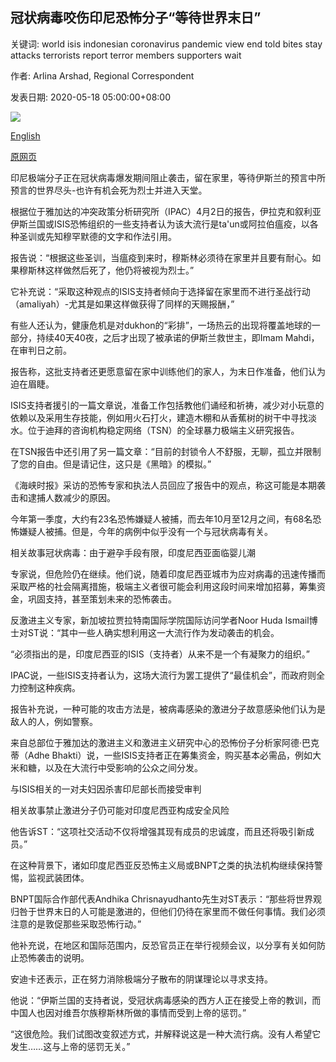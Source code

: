 ## 冠状病毒咬伤印尼恐怖分子“等待世界末日”

关键词: world isis indonesian coronavirus pandemic view end told bites stay attacks terrorists report terror members supporters wait

作者: Arlina Arshad, Regional Correspondent

发表日期: 2020-05-18 05:00:00+08:00

![](https://www.straitstimes.com/sites/default/files/styles/x_large/public/articles/2020/05/18/fhindonesiapolice18.jpg?itok=GiWt43OH)

[English](Indonesian%20terrorists%20%27wait%20for%20end%20of%20world%27%20as%20coronavirus%20bites.md)

[原网页](https://www.straitstimes.com/asia/indonesian-terrorists-wait-for-end-of-world-as-virus-bites)

印尼极端分子正在冠状病毒爆发期间阻止袭击，留在家里，等待伊斯兰的预言中所预言的世界尽头-也许有机会死为烈士并进入天堂。

根据位于雅加达的冲突政策分析研究所（IPAC）4月2日的报告，伊拉克和叙利亚伊斯兰国或ISIS恐怖组织的一些支持者认为该大流行是ta'un或阿拉伯瘟疫，以各种圣训或先知穆罕默德的文字和作法引用。

报告说：“根据这些圣训，当瘟疫到来时，穆斯林必须待在家里并且要有耐心。如果穆斯林这样做然后死了，他仍将被视为烈士。”

它补充说：“采取这种观点的ISIS支持者倾向于选择留在家里而不进行圣战行动（amaliyah）-尤其是如果这样做获得了同样的天赐报酬，”

有些人还认为，健康危机是对dukhon的“彩排”，一场热云的出现将覆盖地球的一部分，持续40天40夜，之后才出现了被承诺的伊斯兰救世主，即Imam Mahdi，在审判日之前。

报告称，这批支持者还更愿意留在家中训练他们的家人，为末日作准备，他们认为迫在眉睫。

ISIS支持者援引的一篇文章说，准备工作包括教他们诵经和祈祷，减少对小玩意的依赖以及采用生存技能，例如用火石打火，建造木棚和从香蕉树的树干中寻找淡水。位于迪拜的咨询机构稳定网络（TSN）的全球暴力极端主义研究报告。

在TSN报告中还引用了另一篇文章：“目前的封锁令人不舒服，无聊，孤立并限制了您的自由。但是请记住，这只是《黑暗》的模拟。”

《海峡时报》采访的恐怖专家和执法人员回应了报告中的观点，称这可能是本期袭击和逮捕人数减少的原因。

今年第一季度，大约有23名恐怖嫌疑人被捕，而去年10月至12月之间，有68名恐怖嫌疑人被捕。但是，今年的病例中似乎没有一个与冠状病毒有关。

相关故事冠状病毒：由于避孕手段有限，印度尼西亚面临婴儿潮

专家说，但危险仍在继续。他们说，随着印度尼西亚城市为应对病毒的迅速传播而采取严格的社会隔离措施，极端主义者很可能会利用这段时间来增加招募，筹集资金，巩固支持，甚至策划未来的恐怖袭击。

反激进主义专家，新加坡拉贾拉特南国际学院国际访问学者Noor Huda Ismail博士对ST说：“其中一些人确实想利用这一大流行作为发动袭击的机会。

“必须指出的是，印度尼西亚的ISIS（支持者）从来不是一个有凝聚力的组织。”

IPAC说，一些ISIS支持者认为，这场大流行为罢工提供了“最佳机会”，而政府则全力控制这种疾病。

报告补充说，一种可能的攻击方法是，被病毒感染的激进分子故意感染他们认为是敌人的人，例如警察。

来自总部位于雅加达的激进主义和激进主义研究中心的恐怖份子分析家阿德·巴克蒂（Adhe Bhakti）说，一些ISIS支持者正在筹集资金，购买基本必需品，例如大米和糖，以及在大流行中受影响的公众之间分发。

与ISIS相关的一对夫妇因杀害印尼部长而接受审判

相关故事禁止激进分子仍可能对印度尼西亚构成安全风险

他告诉ST：“这项社交活动不仅将增强其现有成员的忠诚度，而且还将吸引新成员。”

在这种背景下，诸如印度尼西亚反恐怖主义局或BNPT之类的执法机构继续保持警惕，监视武装团体。

BNPT国际合作部代表Andhika Chrisnayudhanto先生对ST表示：“那些将世界观归咎于世界末日的人可能是激进的，但他们仍待在家里而不做任何事情。我们必须注意的是敦促那些采取恐怖行动。”

他补充说，在地区和国际范围内，反恐官员正在举行视频会议，以分享有关如何防止恐怖袭击的说明。

安迪卡还表示，正在努力消除极端分子散布的阴谋理论以寻求支持。

他说：“伊斯兰国的支持者说，受冠状病毒感染的西方人正在接受上帝的教训，而中国人也因对维吾尔族穆斯林所做的事情而受到上帝的惩罚。”

“这很危险。我们试图改变叙述方式，并解释说这是一种大流行病。没有人希望它发生……这与上帝的惩罚无关。”